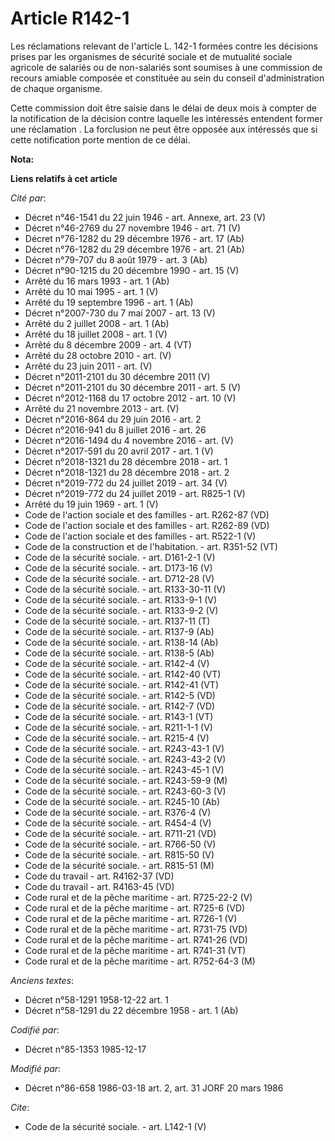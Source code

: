 # Article R142-1

Les réclamations relevant de l'article L. 142-1 formées contre les décisions prises par les organismes de sécurité sociale et
de mutualité sociale agricole de salariés ou de non-salariés sont soumises à une commission de recours amiable composée et
constituée au sein du conseil d'administration de chaque organisme. 

Cette commission doit être saisie dans le délai de deux mois à compter de la notification de la décision contre laquelle les
intéressés entendent former une réclamation     . La forclusion ne peut être opposée aux intéressés que si cette notification
porte mention de ce délai.

**Nota:**



**Liens relatifs à cet article**

_Cité par_:

  - Décret n°46-1541 du 22 juin 1946 - art. Annexe, art. 23 (V)
  - Décret n°46-2769 du 27 novembre 1946 - art. 71 (V)
  - Décret n°76-1282 du 29 décembre 1976 - art. 17 (Ab)
  - Décret n°76-1282 du 29 décembre 1976 - art. 21 (Ab)
  - Décret n°79-707 du 8 août 1979 - art. 3 (Ab)
  - Décret n°90-1215 du 20 décembre 1990 - art. 15 (V)
  - Arrêté du 16 mars 1993 - art. 1 (Ab)
  - Arrêté du 10 mai 1995 - art. 1 (V)
  - Arrêté du 19 septembre 1996 - art. 1 (Ab)
  - Décret n°2007-730 du 7 mai 2007 - art. 13 (V)
  - Arrêté du 2 juillet 2008 - art. 1 (Ab)
  - Arrêté du 18 juillet 2008 - art. 1 (V)
  - Arrêté du 8 décembre 2009 - art. 4 (VT)
  - Arrêté du 28 octobre 2010 - art. (V)
  - Arrêté du 23 juin 2011 - art. (V)
  - Décret n°2011-2101 du 30 décembre 2011 (V)
  - Décret n°2011-2101 du 30 décembre 2011 - art. 5 (V)
  - Décret n°2012-1168 du 17 octobre 2012 - art. 10 (V)
  - Arrêté du 21 novembre 2013 - art. (V)
  - Décret n°2016-864 du 29 juin 2016 - art. 2
  - Décret n°2016-941 du 8 juillet 2016 - art. 26
  - Décret n°2016-1494 du 4 novembre 2016 - art. (V)
  - Décret n°2017-591 du 20 avril 2017 - art. 1 (V)
  - Décret n°2018-1321 du 28 décembre 2018 - art. 1
  - Décret n°2018-1321 du 28 décembre 2018 - art. 2
  - Décret n°2019-772 du 24 juillet 2019 - art. 34 (V)
  - Décret n°2019-772 du 24 juillet 2019 - art. R825-1 (V)
  - Arrêté du 19 juin 1969 - art. 1 (V)
  - Code de l'action sociale et des familles - art. R262-87 (VD)
  - Code de l'action sociale et des familles - art. R262-89 (VD)
  - Code de l'action sociale et des familles - art. R522-1 (V)
  - Code de la construction et de l'habitation. - art. R351-52 (VT)
  - Code de la sécurité sociale. - art. D161-2-1 (V)
  - Code de la sécurité sociale. - art. D173-16 (V)
  - Code de la sécurité sociale. - art. D712-28 (V)
  - Code de la sécurité sociale. - art. R133-30-11 (V)
  - Code de la sécurité sociale. - art. R133-9-1 (V)
  - Code de la sécurité sociale. - art. R133-9-2 (V)
  - Code de la sécurité sociale. - art. R137-11 (T)
  - Code de la sécurité sociale. - art. R137-9 (Ab)
  - Code de la sécurité sociale. - art. R138-14 (Ab)
  - Code de la sécurité sociale. - art. R138-5 (Ab)
  - Code de la sécurité sociale. - art. R142-4 (V)
  - Code de la sécurité sociale. - art. R142-40 (VT)
  - Code de la sécurité sociale. - art. R142-41 (VT)
  - Code de la sécurité sociale. - art. R142-5 (VD)
  - Code de la sécurité sociale. - art. R142-7 (VD)
  - Code de la sécurité sociale. - art. R143-1 (VT)
  - Code de la sécurité sociale. - art. R211-1-1 (V)
  - Code de la sécurité sociale. - art. R215-4 (V)
  - Code de la sécurité sociale. - art. R243-43-1 (V)
  - Code de la sécurité sociale. - art. R243-43-2 (V)
  - Code de la sécurité sociale. - art. R243-45-1 (V)
  - Code de la sécurité sociale. - art. R243-59-9 (M)
  - Code de la sécurité sociale. - art. R243-60-3 (V)
  - Code de la sécurité sociale. - art. R245-10 (Ab)
  - Code de la sécurité sociale. - art. R376-4 (V)
  - Code de la sécurité sociale. - art. R454-4 (V)
  - Code de la sécurité sociale. - art. R711-21 (VD)
  - Code de la sécurité sociale. - art. R766-50 (V)
  - Code de la sécurité sociale. - art. R815-50 (V)
  - Code de la sécurité sociale. - art. R815-51 (M)
  - Code du travail - art. R4162-37 (VD)
  - Code du travail - art. R4163-45 (VD)
  - Code rural et de la pêche maritime - art. R725-22-2 (V)
  - Code rural et de la pêche maritime - art. R725-6 (VD)
  - Code rural et de la pêche maritime - art. R726-1 (V)
  - Code rural et de la pêche maritime - art. R731-75 (VD)
  - Code rural et de la pêche maritime - art. R741-26 (VD)
  - Code rural et de la pêche maritime - art. R741-31 (VT)
  - Code rural et de la pêche maritime - art. R752-64-3 (M)

_Anciens textes_:

  - Décret n°58-1291 1958-12-22 art. 1
  - Décret n°58-1291 du 22 décembre 1958 - art. 1 (Ab)

_Codifié par_:

  - Décret n°85-1353 1985-12-17

_Modifié par_:

  - Décret n°86-658 1986-03-18 art. 2, art. 31 JORF 20 mars 1986

_Cite_:

  - Code de la sécurité sociale. - art. L142-1 (V)

